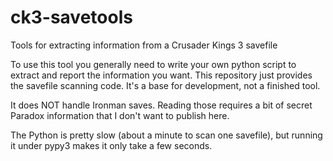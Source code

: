 # ck3-savetools
Tools for extracting information from a Crusader Kings 3 savefile

To use this tool you generally need to write your own python script to extract and report the information you want.
This repository just provides the savefile scanning code. It's a base for development, not a finished tool.

It does NOT handle Ironman saves. Reading those requires a bit of secret Paradox information that I don't want to publish here.

The Python is pretty slow (about a minute to scan one savefile), but running it under pypy3 makes it only take a few seconds.
